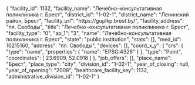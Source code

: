 {
    "facility_id": 1132,
    "facility_name": "Лечебно-консультативная поликлиника г. Брест",
    "district_id": "1-02-1",
    "district_name": "Ленинский район, Брест",
    "facility_url": "https:\/\/guplkp.brest.by\/",
    "facility_address": "пл. Свободы",
    "title": "Лечебно-консультативная поликлиника г. Брест",
    "facility_type": "0",
    "ap_1": "3",
    "name": "Лечебно-консультативная поликлиника г. Брест",
    "state": "public institution",
    "stats": [],
    "med_id": 10215160,
    "address": "пл. Свободы",
    "devices": [],
    "coord_x_y": {
        "crs": {
            "type": "name",
            "properties": {
                "name": "EPSG:4326"
            }
        },
        "type": "Point",
        "coordinates": [
            23.6909,
            52.0918
        ]
    },
    "job_offers": [],
    "place_name": "Брест",
    "place_type": "city",
    "division_id": "1-02-1",
    "year_of_closing": null,
    "year_of_opening": "2008",
    "healthcare_facility_key": 1132,
    "administrative_division_id": "1-02-1"
}